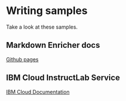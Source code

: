 # Writing samples

Take a look at these samples.



## Markdown Enricher docs

[Github pages](https://ibm.github.io/md-enricher-for-cicd/#/)


## IBM Cloud InstructLab Service

[IBM Cloud Documentation](https://cloud.ibm.com/docs/instructlab?topic=instructlab-getting-started&interface=ui)